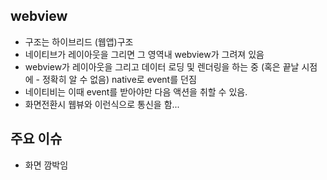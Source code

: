 ## webview
- 구조는 하이브리드 (웹앱)구조
- 네이티브가 레이아웃을 그리면 그 영역내 webview가 그려져 있음
- webview가 레이아웃을 그리고 데이터 로딩 및 렌더링을 하는 중 (혹은 끝날 시점에 - 정확히 알 수 없음) native로 event를 던짐
- 네이티비는 이때 event를 받아야만 다음 액션을 취할 수 있음. 
- 화면전환시 웹뷰와 이런식으로 통신을 함...
   
   
## 주요 이슈
- 화면 깜박임
  
